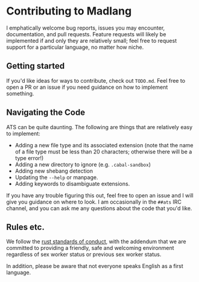 # Contributing to Madlang

I emphatically welcome bug reports, issues you may encounter, documentation, and
pull requests. Feature requests will likely be implemented if and only they are
relatively small; feel free to request support for a particular language, no
matter how niche.

## Getting started

If you'd like ideas for ways to contribute, check out `TODO.md`. Feel free to
open a PR or an issue if you need guidance on how to implement something.

## Navigating the Code

ATS can be quite daunting. The following are things that are relatively easy to
implement:

  * Adding a new file type and its associated extension (note that the name of
    a file type must be less than 20 characters; otherwise there will be a type
    error!)
  * Adding a new directory to ignore (e.g. `.cabal-sandbox`)
  * Adding new shebang detection
  * Updating the `--help` or manpage.
  * Adding keywords to disambiguate extensions.

If you have any trouble figuring this out, feel free to open an issue and I will
give you guidance on where to look. I am occasionally in the `##ats` IRC
channel, and you can ask me any questions about the code that you'd like.

## Rules etc.
We follow the [rust standards of
conduct](https://www.rust-lang.org/en-US/conduct.html), with the addendum that
we are committed to providing a friendly, safe and welcoming environment
regardless of sex worker status or previous sex worker status.

In addition, please be aware that not everyone speaks English as a first
language.
